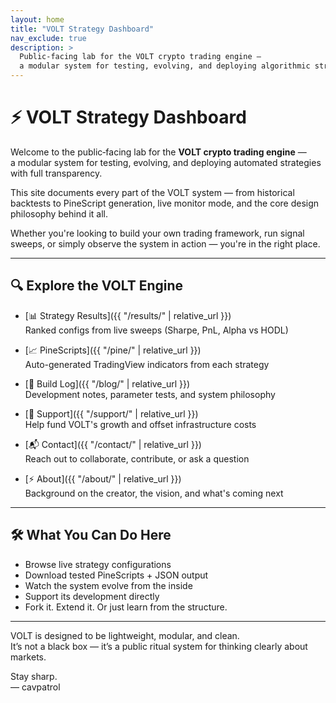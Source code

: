 ```yaml
---
layout: home
title: "VOLT Strategy Dashboard"
nav_exclude: true
description: >
  Public‑facing lab for the VOLT crypto trading engine —
  a modular system for testing, evolving, and deploying algorithmic strategies.
---
```


# ⚡ VOLT Strategy Dashboard

Welcome to the public‑facing lab for the **VOLT crypto trading engine** —  
a modular system for testing, evolving, and deploying automated strategies with full transparency.

This site documents every part of the VOLT system — from historical backtests to PineScript generation, live monitor mode, and the core design philosophy behind it all.

Whether you're looking to build your own trading framework, run signal sweeps, or simply observe the system in action — you're in the right place.

---

## 🔍 Explore the VOLT Engine

- [📊 Strategy Results]({{ "/results/" | relative_url }})  
  Ranked configs from live sweeps (Sharpe, PnL, Alpha vs HODL)

- [📈 PineScripts]({{ "/pine/" | relative_url }})  
  Auto-generated TradingView indicators from each strategy

- [🧠 Build Log]({{ "/blog/" | relative_url }})  
  Development notes, parameter tests, and system philosophy

- [🙌 Support]({{ "/support/" | relative_url }})  
  Help fund VOLT's growth and offset infrastructure costs

- [📬 Contact]({{ "/contact/" | relative_url }})  
  Reach out to collaborate, contribute, or ask a question

- [⚡ About]({{ "/about/" | relative_url }})  
  Background on the creator, the vision, and what's coming next

---

## 🛠 What You Can Do Here

- Browse live strategy configurations  
- Download tested PineScripts + JSON output  
- Watch the system evolve from the inside  
- Support its development directly  
- Fork it. Extend it. Or just learn from the structure.

---

VOLT is designed to be lightweight, modular, and clean.  
It’s not a black box — it’s a public ritual system for thinking clearly about markets.

Stay sharp.  
–– cavpatrol
